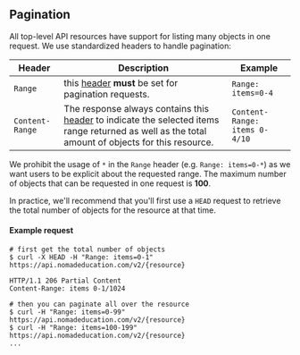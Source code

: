 ## Pagination

All top-level API resources have support for listing many objects in one request. We use standardized headers to handle pagination:

Header | Description | Example
---|--- | ---
`Range` | this [header](https://developer.mozilla.org/en-US/docs/Web/HTTP/Headers/Range) **must** be set for pagination requests. | `Range: items=0-4`
`Content-Range` | The response always contains this [header](https://developer.mozilla.org/en-US/docs/Web/HTTP/Headers/Content-Range) to indicate the selected items range returned as well as the total amount of objects for this resource. | `Content-Range: items 0-4/10`

We prohibit the usage of `*` in the `Range` header (e.g. `Range: items=0-*`) as we want users to be explicit about the requested range. The maximum number of objects that can be requested in one request is **100**.

In practice, we'll recommend that you'll first use a `HEAD` request to retrieve the total number of objects for the resource at that time.

#### Example request

```curl
# first get the total number of objects
$ curl -X HEAD -H "Range: items=0-1" https://api.nomadeducation.com/v2/{resource}

HTTP/1.1 206 Partial Content
Content-Range: items 0-1/1024

# then you can paginate all over the resource
$ curl -H "Range: items=0-99" https://api.nomadeducation.com/v2/{resource}
$ curl -H "Range: items=100-199" https://api.nomadeducation.com/v2/{resource}
...
```
